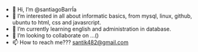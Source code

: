- 👋 Hi, I’m @santiagoBarrÍa 
- 👀 I’m interested in all about informatic basics, from mysql, linux, github, ubuntu to html, css and javasrcript.
- 🌱 I’m currently learning english and administration in database.
- 💞️ I’m looking to collaborate on ...()
- 📫 How to reach me???  santik482@gmail.com 

<!---
santi7K/santi7K is a ✨ special ✨ repository because its `README.md` (this file) appears on your GitHub profile.
You can click the Preview link to take a look at your changes.
--->
